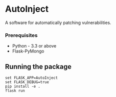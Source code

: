 # AutoInject

A software for automatically patching vulnerabilities.

### Prerequisites

* Python - 3.3 or above
* Flask-PyMongo

## Running the package

```
set FLASK_APP=AutoInject
set FLASK_DEBUG=true
pip install -e .
flask run
```
